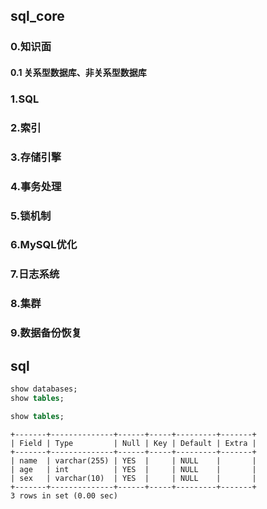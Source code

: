 ## sql_core





### 0.知识面

#### 0.1 关系型数据库、非关系型数据库







### 1.SQL





### 2.索引







### 3.存储引擎





### 4.事务处理





### 5.锁机制





### 6.MySQL优化





### 7.日志系统





### 8.集群





### 9.数据备份恢复



## sql





```sql
show databases;
show tables;
```



```sql
show tables;
```

```
+-------+--------------+------+-----+---------+-------+
| Field | Type         | Null | Key | Default | Extra |
+-------+--------------+------+-----+---------+-------+
| name  | varchar(255) | YES  |     | NULL    |       |
| age   | int          | YES  |     | NULL    |       |
| sex   | varchar(10)  | YES  |     | NULL    |       |
+-------+--------------+------+-----+---------+-------+
3 rows in set (0.00 sec)
```



























































